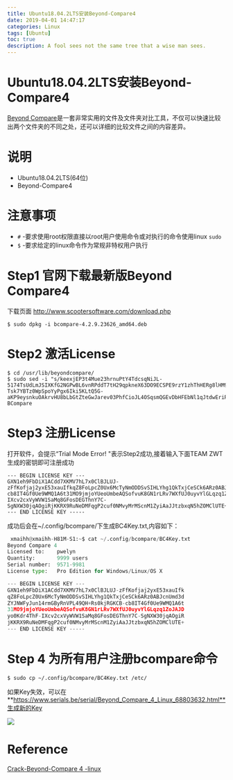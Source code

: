 ```yaml
---
title: Ubuntu18.04.2LTS安装Beyond-Compare4
date: 2019-04-01 14:47:17
categories: Linux
tags: [Ubuntu]
toc: true
description: A fool sees not the same tree that a wise man sees. 
---
```


# Ubuntu18.04.2LTS安装Beyond-Compare4

 [Beyond Compare](<https://www.scootersoftware.com/download.php>)是一套非常实用的文件及文件夹对比工具，不仅可以快速比较出两个文件夹的不同之处，还可以详细的比较文件之间的内容差异。

# 说明

- Ubuntu18.04.2LTS(64位)
- Beyond-Compare4

# 注意事项

- `#` -要求使用root权限直接以root用户使用命令或对执行的命令使用linux `sudo`
- `$` -要求给定的linux命令作为常规非特权用户执行

# Step1  官网下载最新版Beyond Compare4

下载页面 <http://www.scootersoftware.com/download.php>

```shell
$ sudo dpkg -i bcompare-4.2.9.23626_amd64.deb
```

# Step2 激活License

```shell
$ cd /usr/lib/beyondcompare/
$ sudo sed -i "s/keexjEP3t4Mue23hrnuPtY4TdcsqNiJL-5174TsUdLmJSIXKfG2NGPwBL6vnRPddT7tH29qpkneX63DO9ECSPE9rzY1zhThHERg8lHM9IBFT+rVuiY823aQJuqzxCKIE1bcDqM4wgW01FH6oCBP1G4ub01xmb4BGSUG6ZrjxWHJyNLyIlGvOhoY2HAYzEtzYGwxFZn2JZ66o4RONkXjX0DF9EzsdUef3UAS+JQ+fCYReLawdjEe6tXCv88GKaaPKWxCeaUL9PejICQgRQOLGOZtZQkLgAelrOtehxz5ANOOqCaJgy2mJLQVLM5SJ9Dli909c5ybvEhVmIC0dc9dWH+/N9KmiLVlKMU7RJqnE+WXEEPI1SgglmfmLc1yVH7dqBb9ehOoKG9UE+HAE1YvH1XX2XVGeEqYUY-Tsk7YBTz0WpSpoYyPgx6Iki5KLtQ5G-aKP9eysnkuOAkrvHU8bLbGtZteGwJarev03PhfCioJL4OSqsmQGEvDbHFEbNl1qJtdwEriR+VNZts9vNNLk7UGfeNwIiqpxjk4Mn09nmSd8FhM4ifvcaIbNCRoMPGl6KU12iseSe+w+1kFsLhX+OhQM8WXcWV10cGqBzQE9OqOLUcg9n0krrR3KrohstS9smTwEx9olyLYppvC0p5i7dAx2deWvM1ZxKNs0BvcXGukR+/g" BCompare
```

# Step3 注册License

打开软件，会提示“Trial Mode Error! "表示Step2成功,接着输入下面TEAM ZWT生成的密钥即可注册成功

```shell
--- BEGIN LICENSE KEY ---
GXN1eh9FbDiX1ACdd7XKMV7hL7x0ClBJLUJ-zFfKofjaj2yxE53xauIfkqZ8FoLpcZ0Ux6McTyNmODDSvSIHLYhg1QkTxjCeSCk6ARz0ABJcnUmd3dZYJNWFyJun14rmGByRnVPL49QH+Rs0kjRGKCB-cb8IT4Gf0Ue9WMQ1A6t31MO9jmjoYUeoUmbeAQSofvuK8GN1rLRv7WXfUJ0uyvYlGLqzq1ZoJAJDyo0Kdr4ThF-IXcv2cxVyWVW1SaMq8GFosDEGThnY7C-SgNXW30jqAOgiRjKKRX9RuNeDMFqgP2cuf0NMvyMrMScnM1ZyiAaJJtzbxqN5hZOMClUTE+++
--- END LICENSE KEY -----
```

成功后会在~/.config/bcompare/下生成BC4Key.txt,内容如下：

```python
 xmaihh@xmaihh-H81M-S1:~$ cat ~/.config/bcompare/BC4Key.txt 
Beyond Compare 4
Licensed to:    pwelyn
Quantity:       9999 users
Serial number:  9571-9981
License type:   Pro Edition for Windows/Linux/OS X

--- BEGIN LICENSE KEY ---
GXN1eh9FbDiX1ACdd7XKMV7hL7x0ClBJLUJ-zFfKofjaj2yxE53xauIfk
qZ8FoLpcZ0Ux6McTyNmODDSvSIHLYhg1QkTxjCeSCk6ARz0ABJcnUmd3d
ZYJNWFyJun14rmGByRnVPL49QH+Rs0kjRGKCB-cb8IT4Gf0Ue9WMQ1A6t
31MO9jmjoYUeoUmbeAQSofvuK8GN1rLRv7WXfUJ0uyvYlGLqzq1ZoJAJD
yo0Kdr4ThF-IXcv2cxVyWVW1SaMq8GFosDEGThnY7C-SgNXW30jqAOgiR
jKKRX9RuNeDMFqgP2cuf0NMvyMrMScnM1ZyiAaJJtzbxqN5hZOMClUTE+
--- END LICENSE KEY -----
```

# Step 4 为所有用户注册bcompare命令

```shell
$ sudo cp ~/.config/bcompare/BC4Key.txt /etc/
```

如果Key失效，可以在 **https://www.serials.be/serial/Beyond_Compare_4_Linux_68803632.html**生成新的Key

![](https://i.loli.net/2019/04/01/5ca1c98459e45.png)

# Reference

[Crack-Beyond-Compare 4 -linux ](<https://my.oschina.net/sfshine/blog/1829595>)